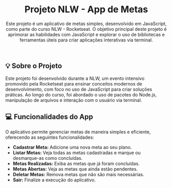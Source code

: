 <h1 align="center">Projeto NLW - App de Metas</h1>

<p align="center">
Este projeto é um aplicativo de metas simples, desenvolvido em JavaScript, como parte do curso NLW - Rocketseat. O objetivo principal deste projeto é aprimorar as habilidades com JavaScript e explorar o uso de bibliotecas e ferramentas úteis para criar aplicações interativas via terminal.
</p>

<br>

## 💡 Sobre o Projeto

Este projeto foi desenvolvido durante a NLW, um evento intensivo promovido pela Rocketseat para ensinar conceitos modernos de desenvolvimento, com foco no uso de JavaScript para criar soluções práticas. Ao longo do curso, foi abordado o uso de pacotes do Node.js, manipulação de arquivos e interação com o usuário via terminal.

## 💻 Funcionalidades do App

O aplicativo permite gerenciar metas de maneira simples e eficiente, oferecendo as seguintes funcionalidades:

- **Cadastrar Meta:** Adicione uma nova meta ao seu plano.
- **Listar Metas:** Veja todas as metas cadastradas e marque ou desmarque-as como concluídas.
- **Metas Realizadas:** Exiba as metas que já foram concluídas.
- **Metas Abertas:** Veja as metas que ainda estão pendentes.
- **Deletar Metas:** Remova metas que não são mais necessárias.
- **Sair:** Finalize a execução do aplicativo.

